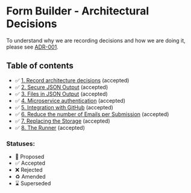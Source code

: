 # Form Builder - Architectural Decisions

To understand why we are recording decisions and how we are doing it, please
see [ADR-001](0001-record-architecture-decisions.md).

## Table of contents

* ✅ [1. Record architecture decisions](0001-record-architecture-decisions.md) (accepted)
* ✅ [2. Secure JSON Output](0002-secure-JSON-output.md) (accepted)
* ✅ [3. Files in JSON Output](0003-files-in-JSON-output.md) (accepted)
* ✅ [4. Microservice authentication](0004-microservice-authentication-method.md) (accepted)
* ✅ [5. Integration with GitHub](0005-integration-with-github.md) (accepted)
* ✅ [6. Reduce the number of Emails per Submission](0006-reduce-number-of-emails-per-submission.md) (accepted)
* ✅ [7. Replacing the Storage](0007-replacing-the-storage.md) (accepted)
* ✅ [8. The Runner](0008-the-runner.md) (accepted)

### Statuses:

* 🤔 Proposed
* ✅ Accepted
* ❌ Rejected
* ♻️ Amended
* ⌛️ Superseded
